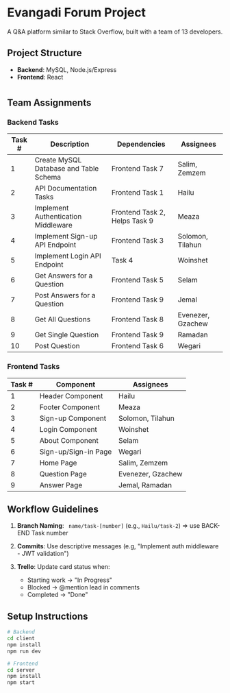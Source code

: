 # Evangadi Forum Project

A Q&A platform similar to Stack Overflow, built with a team of 13 developers.

## Project Structure
- **Backend**: MySQL, Node.js/Express
- **Frontend**: React
#

## Team Assignments

### Backend Tasks

| Task # | Description | Dependencies | Assignees |
|--------|-------------|--------------|-----------|
| 1 | Create MySQL Database and Table Schema | Frontend Task 7 | Salim, Zemzem |
| 2 | API Documentation Tasks | Frontend Task 1 | Hailu |
| 3 | Implement Authentication Middleware | Frontend Task 2, Helps Task 9 | Meaza |
| 4 | Implement Sign-up API Endpoint | Frontend Task 3 | Solomon, Tilahun |
| 5 | Implement Login API Endpoint | Task 4 | Woinshet |
| 6 | Get Answers for a Question | Frontend Task 5 | Selam |
| 7 | Post Answers for a Question | Frontend Task 9 | Jemal |
| 8 | Get All Questions | Frontend Task 8 | Evenezer, Gzachew |
| 9 | Get Single Question | Frontend Task 9 | Ramadan |
| 10 | Post Question | Frontend Task 6 | Wegari |

### Frontend Tasks

| Task # | Component | Assignees |
|--------|-----------|-----------|
| 1 | Header Component | Hailu |
| 2 | Footer Component | Meaza |
| 3 | Sign-up Component | Solomon, Tilahun |
| 4 | Login Component | Woinshet |
| 5 | About Component | Selam |
| 6 | Sign-up/Sign-in Page | Wegari |
| 7 | Home Page | Salim, Zemzem |
| 8 | Question Page | Evenezer, Gzachew |
| 9 | Answer Page | Jemal, Ramadan |


## Workflow Guidelines

1. **Branch Naming**: ` name/task-[number]` (e.g., `Hailu/task-2`) =>
  use BACK-END Task number

2. **Commits**: Use descriptive messages (e.g, "Implement auth middleware - JWT validation")

3. **Trello**: Update card status when:
   - Starting work → "In Progress"
   - Blocked → @mention lead in comments
   - Completed → "Done"

## Setup Instructions

```bash
# Backend
cd client
npm install
npm run dev

# Frontend
cd server
npm install
npm start
